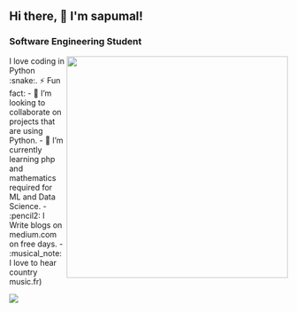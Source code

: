 ## Hi there, 👋  I'm sapumal!
### Software Engineering Student

<img align="right" src="https://github.com/uannabi/-/blob/master/resource/HelloWorld.gif" width="400px" />
I love coding in Python :snake:.
⚡ Fun fact:
- 👯 I’m looking to collaborate on projects that are using Python.
- 🌱 I’m currently learning php and mathematics required for ML and Data Science.
- :pencil2: I Write blogs on medium.com on free days.
- :musical_note: I love to hear country music.fr)

![](https://komarev.com/ghpvc/?username=saputhebeast&style=flat-square&color=orange)

<!--
**saputhebeast/saputhebeast** is a ✨ _special_ ✨ repository because its `README.md` (this file) appears on your GitHub profile.

Here are some ideas to get you started:

- 🔭 I’m currently working on ...
- 🌱 I’m currently learning ...
- 👯 I’m looking to collaborate on ...
- 🤔 I’m looking for help with ...
- 💬 Ask me about ...
- 📫 How to reach me: ...
- 😄 Pronouns: ...
- ⚡ Fun fact: ...
-->
